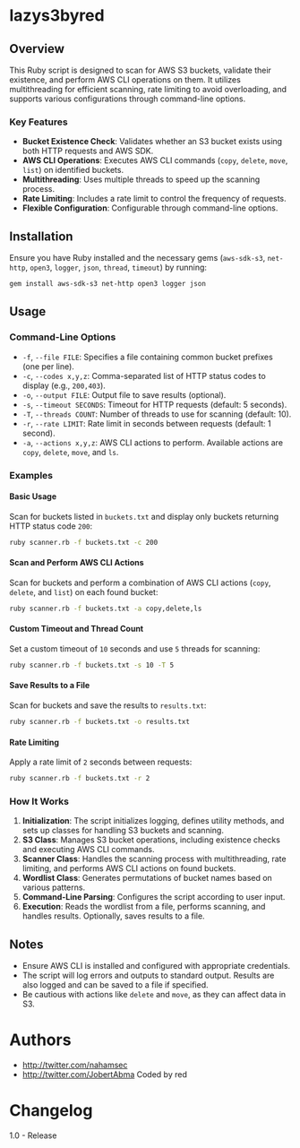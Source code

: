 # lazys3byred


## Overview

This Ruby script is designed to scan for AWS S3 buckets, validate their existence, and perform AWS CLI operations on them. It utilizes multithreading for efficient scanning, rate limiting to avoid overloading, and supports various configurations through command-line options.

### Key Features

- **Bucket Existence Check**: Validates whether an S3 bucket exists using both HTTP requests and AWS SDK.
- **AWS CLI Operations**: Executes AWS CLI commands (`copy`, `delete`, `move`, `list`) on identified buckets.
- **Multithreading**: Uses multiple threads to speed up the scanning process.
- **Rate Limiting**: Includes a rate limit to control the frequency of requests.
- **Flexible Configuration**: Configurable through command-line options.

## Installation

Ensure you have Ruby installed and the necessary gems (`aws-sdk-s3`, `net-http`, `open3`, `logger`, `json`, `thread`, `timeout`) by running:

```bash
gem install aws-sdk-s3 net-http open3 logger json
```

## Usage

### Command-Line Options

- `-f`, `--file FILE`: Specifies a file containing common bucket prefixes (one per line).
- `-c`, `--codes x,y,z`: Comma-separated list of HTTP status codes to display (e.g., `200,403`).
- `-o`, `--output FILE`: Output file to save results (optional).
- `-s`, `--timeout SECONDS`: Timeout for HTTP requests (default: 5 seconds).
- `-T`, `--threads COUNT`: Number of threads to use for scanning (default: 10).
- `-r`, `--rate LIMIT`: Rate limit in seconds between requests (default: 1 second).
- `-a`, `--actions x,y,z`: AWS CLI actions to perform. Available actions are `copy`, `delete`, `move`, and `ls`.

### Examples

#### Basic Usage

Scan for buckets listed in `buckets.txt` and display only buckets returning HTTP status code `200`:

```bash
ruby scanner.rb -f buckets.txt -c 200
```

#### Scan and Perform AWS CLI Actions

Scan for buckets and perform a combination of AWS CLI actions (`copy`, `delete`, and `list`) on each found bucket:

```bash
ruby scanner.rb -f buckets.txt -a copy,delete,ls
```

#### Custom Timeout and Thread Count

Set a custom timeout of `10` seconds and use `5` threads for scanning:

```bash
ruby scanner.rb -f buckets.txt -s 10 -T 5
```

#### Save Results to a File

Scan for buckets and save the results to `results.txt`:

```bash
ruby scanner.rb -f buckets.txt -o results.txt
```

#### Rate Limiting

Apply a rate limit of `2` seconds between requests:

```bash
ruby scanner.rb -f buckets.txt -r 2
```

### How It Works

1. **Initialization**: The script initializes logging, defines utility methods, and sets up classes for handling S3 buckets and scanning.
2. **S3 Class**: Manages S3 bucket operations, including existence checks and executing AWS CLI commands.
3. **Scanner Class**: Handles the scanning process with multithreading, rate limiting, and performs AWS CLI actions on found buckets.
4. **Wordlist Class**: Generates permutations of bucket names based on various patterns.
5. **Command-Line Parsing**: Configures the script according to user input.
6. **Execution**: Reads the wordlist from a file, performs scanning, and handles results. Optionally, saves results to a file.

## Notes

- Ensure AWS CLI is installed and configured with appropriate credentials.
- The script will log errors and outputs to standard output. Results are also logged and can be saved to a file if specified.
- Be cautious with actions like `delete` and `move`, as they can affect data in S3.

# Authors
- http://twitter.com/nahamsec
- http://twitter.com/JobertAbma
Coded by red
# Changelog 

1.0 - Release
